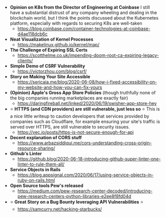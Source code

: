- **Opinion on K8s from the Director of Engineering at Coinbase** I still have a substantial distrust of any company wheeling and dealing in the blockchain world, but I think the points discussed about the Kubernetes platform, especially with regards to securing K8s are well-taken 
  - https://blog.coinbase.com/container-technologies-at-coinbase-d4ae118dcb6c
- **Neat Visualization of Kernel Processes** 
  - https://makelinux.github.io/kernel/map/
- **The Challenge of Expiring SSL Certs**
  - https://scotthelme.co.uk/impending-doom-root-ca-expiring-legacy-clients/
- **Simple Demo of CSRF Vulnerability** 
  - https://victorzhou.com/blog/csrf/
- **Story on Making Your Site Accessible**
  - https://sericaia.me/blog/2020-06-08/how-i-fixed-accessibility-on-my-website-and-how-you-can-fix-yours
- **(Opinion) Apple's Gross App Store Policies** (though truthfully none of the big companies running marketplaces are exactly fair)
  - https://daringfireball.net/linked/2020/06/19/swisher-app-store-hey
- :star: **HTTPS (and CDN providers) are still vulnerable, just less so** :star: This is a nice little writeup to caution developers that services provided by companies such as Cloudflare, for example ensuring your site's traffic is served over HTTPS, are still vulnerable to security issues.   
  - https://vec.io/posts/https-is-not-secure-enough-for-api
- **Decent explanation of CORS stuff**
  - https://www.arbazsiddiqui.me/cors-understanding-cross-origin-resource-sharing/
- **Github's Linter** 
  - https://github.blog/2020-06-18-introducing-github-super-linter-one-linter-to-rule-them-all/
- **Service Objects in Rails** 
  - https://blog.appsignal.com/2020/06/17/using-service-objects-in-ruby-on-rails.html
- **Open Source tools Pew's released**
  - https://medium.com/pew-research-center-decoded/introducing-pew-research-centers-python-libraries-e2ee8f8fd04d
- :star: **Great Story on a Bug Bounty leveraging API Vulnerabilities** :star:
  - https://samcurry.net/hacking-starbucks/
